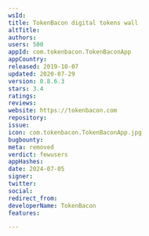 ```yaml
---
wsId: 
title: TokenBacon digital tokens wall
altTitle: 
authors: 
users: 500
appId: com.tokenbacon.TokenBaconApp
appCountry: 
released: 2019-10-07
updated: 2020-07-29
version: 0.8.6.3
stars: 3.4
ratings: 
reviews: 
website: https://tokenbacon.com
repository: 
issue: 
icon: com.tokenbacon.TokenBaconApp.jpg
bugbounty: 
meta: removed
verdict: fewusers
appHashes: 
date: 2024-07-05
signer: 
twitter: 
social: 
redirect_from: 
developerName: TokenBacon
features: 

---
```


